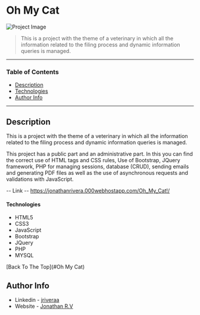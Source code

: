 # Oh My Cat


![Project Image](https://user-images.githubusercontent.com/96964349/186794879-2b9719cd-7b32-49a2-8b2f-07eed40a5558.png)

> This is a project with the theme of a veterinary in which all the information related to the filing process and dynamic information queries is managed.

---

### Table of Contents

- [Description](#description)
- [Technologies](#technologies)
- [Author Info](#author-info)

---

## Description

This is a project with the theme of a veterinary in which all the information related to the filing process and dynamic information queries is managed.

This project has a public part and an administrative part. In this you can find the correct use of HTML tags and CSS rules, Use of Bootstrap, JQuery framework, PHP for managing sessions, database (CRUD), sending emails and generating PDF files as well as the use of asynchronous requests and validations with JavaScript.

-- Link --
https://jonathanrivera.000webhostapp.com/Oh_My_Cat!/
    
#### Technologies

- HTML5
- CSS3
- JavaScript
- Bootstrap
- JQuery
- PHP
- MYSQL

[Back To The Top](#Oh My Cat)
    
## Author Info

- Linkedin - [jriveraa](https://www.linkedin.com/in/jriveraaa/)
- Website - [Jonathan R.V](https://riveraaj.github.io/Portfolio/)
